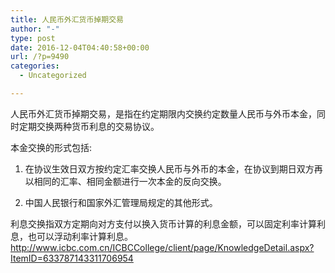 ```yaml
---
title: 人民币外汇货币掉期交易
author: "-"
type: post
date: 2016-12-04T04:40:58+00:00
url: /?p=9490
categories:
  - Uncategorized

---
```

人民币外汇货币掉期交易，是指在约定期限内交换约定数量人民币与外币本金，同时定期交换两种货币利息的交易协议。

本金交换的形式包括: 

1. 在协议生效日双方按约定汇率交换人民币与外币的本金，在协议到期日双方再以相同的汇率、相同金额进行一次本金的反向交换。

2. 中国人民银行和国家外汇管理局规定的其他形式。

利息交换指双方定期向对方支付以换入货币计算的利息金额，可以固定利率计算利息，也可以浮动利率计算利息。http://www.icbc.com.cn/ICBCCollege/client/page/KnowledgeDetail.aspx?ItemID=633787143311706954